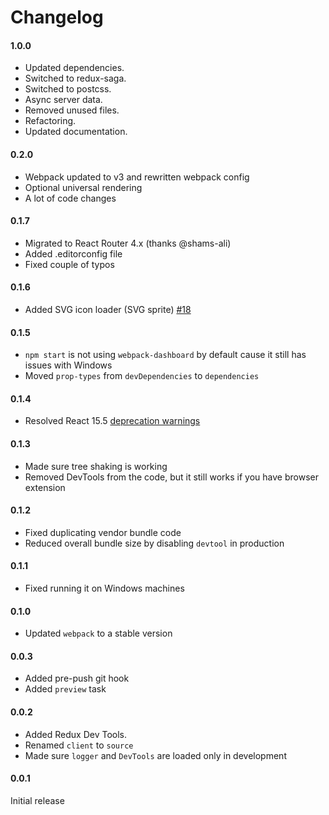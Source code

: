 # Changelog

#### 1.0.0

* Updated dependencies.
* Switched to redux-saga.
* Switched to postcss.
* Async server data.
* Removed unused files.
* Refactoring.
* Updated documentation.

#### 0.2.0

* Webpack updated to v3 and rewritten webpack config
* Optional universal rendering
* A lot of code changes

#### 0.1.7

* Migrated to React Router 4.x (thanks @shams-ali)
* Added .editorconfig file
* Fixed couple of typos

#### 0.1.6

* Added SVG icon loader (SVG sprite) [#18](https://github.com/workco/react-redux-webpack2-boilerplate/pull/18)

#### 0.1.5

* `npm start` is not using `webpack-dashboard` by default cause it still has issues with Windows
* Moved `prop-types` from `devDependencies` to `dependencies`

#### 0.1.4

* Resolved React 15.5 [deprecation warnings](https://facebook.github.io/react/blog/2017/04/07/react-v15.5.0.html#new-deprecation-warnings)

#### 0.1.3

* Made sure tree shaking is working
* Removed DevTools from the code, but it still works if you have browser extension

#### 0.1.2

* Fixed duplicating vendor bundle code
* Reduced overall bundle size by disabling `devtool` in production

#### 0.1.1

* Fixed running it on Windows machines

#### 0.1.0

* Updated `webpack` to a stable version

#### 0.0.3

* Added pre-push git hook
* Added `preview` task

#### 0.0.2

* Added Redux Dev Tools.
* Renamed `client` to `source`
* Made sure `logger` and `DevTools` are loaded only in development

#### 0.0.1

Initial release
